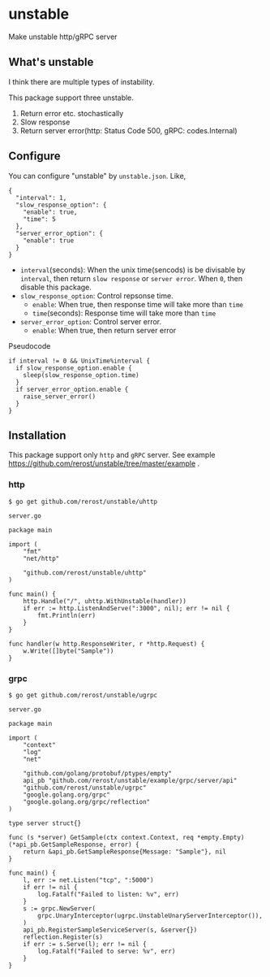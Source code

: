 # unstable
Make unstable http/gRPC server

## What's unstable
I think there are multiple types of instability.

This package support three unstable.
1. Return error etc. stochastically
1. Slow response
1. Return server error(http: Status Code 500, gRPC: codes.Internal)

## Configure
You can configure "unstable" by `unstable.json`.
Like, 
```
{
  "interval": 1,
  "slow_response_option": {
    "enable": true,
    "time": 5
  },
  "server_error_option": {
    "enable": true
  }
}
```

- `interval`(seconds): When the unix time(sencods) is be divisable by `interval`, then return `slow response` or `server error`. When `0`, then disable this package.
- `slow_response_option`: Control repsonse time.
  - `enable`: When true, then response time will take more than `time`
  - `time`(seconds): Response time will take more than `time`
- `server_error_option`: Control server error.
  - `enable`: When true, then return server error
  
Pseudocode
```
if interval != 0 && UnixTime%interval {
  if slow_response_option.enable {
    sleep(slow_response_option.time)
  }
  if server_error_option.enable {
    raise_server_error()
  }
}
```

## Installation
This package support only `http` and `gRPC` server.
See example https://github.com/rerost/unstable/tree/master/example .

### http
```
$ go get github.com/rerost/unstable/uhttp
```

`server.go`

```
package main

import (
	"fmt"
	"net/http"

	"github.com/rerost/unstable/uhttp"
)

func main() {
	http.Handle("/", uhttp.WithUnstable(handler))
	if err := http.ListenAndServe(":3000", nil); err != nil {
		fmt.Println(err)
	}
}

func handler(w http.ResponseWriter, r *http.Request) {
	w.Write([]byte("Sample"))
}
```

### grpc
```
$ go get github.com/rerost/unstable/ugrpc
```

`server.go`

```
package main

import (
	"context"
	"log"
	"net"

	"github.com/golang/protobuf/ptypes/empty"
	api_pb "github.com/rerost/unstable/example/grpc/server/api"
	"github.com/rerost/unstable/ugrpc"
	"google.golang.org/grpc"
	"google.golang.org/grpc/reflection"
)

type server struct{}

func (s *server) GetSample(ctx context.Context, req *empty.Empty) (*api_pb.GetSampleResponse, error) {
	return &api_pb.GetSampleResponse{Message: "Sample"}, nil
}

func main() {
	l, err := net.Listen("tcp", ":5000")
	if err != nil {
		log.Fatalf("Failed to listen: %v", err)
	}
	s := grpc.NewServer(
		grpc.UnaryInterceptor(ugrpc.UnstableUnaryServerInterceptor()),
	)
	api_pb.RegisterSampleServiceServer(s, &server{})
	reflection.Register(s)
	if err := s.Serve(l); err != nil {
		log.Fatalf("Failed to serve: %v", err)
	}
}
```
